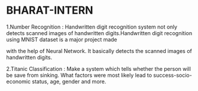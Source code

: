 # BHARAT-INTERN


1.Number Recognition :
Handwritten digit recognition system not only detects
scanned images of handwritten digits.Handwritten digit
recognition using MNIST dataset is a major project made

with the help of Neural Network. It basically detects
the scanned images of handwritten digits.

2.Titanic Classification :
Make a system which tells whether the person will be
save from sinking. What factors were
most likely lead to success-socio-economic
status, age, gender and more.
